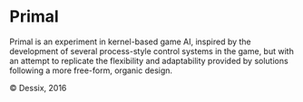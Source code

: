 # Primal

Primal is an experiment in kernel-based game AI, inspired by the development of several process-style control systems in the game, but with an attempt to replicate the flexibility and adaptability provided by solutions following a more free-form, organic design.

© Dessix, 2016
